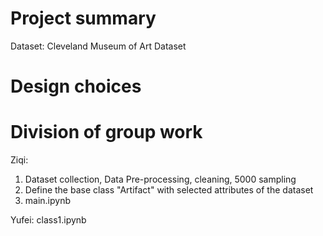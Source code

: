 # Project summary
Dataset: Cleveland Museum of Art Dataset






# Design choices







# Division of group work
Ziqi:
1. Dataset collection, Data Pre-processing, cleaning, 5000 sampling
2. Define the base class "Artifact" with selected attributes of the dataset
3. main.ipynb



Yufei:
class1.ipynb

